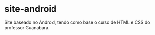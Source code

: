 # site-android
 Site baseado no Android, tendo como base o curso de HTML e CSS do professor Guanabara.
